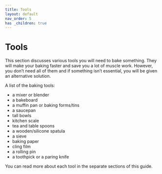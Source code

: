 ```yaml
---
title: Tools
layout: default
nav_order: 5
has _children: true
---
```



<h1>Tools</h1>


This section discusses various tools you will need to bake something. They will make your baking faster and save you a lot of muscle work. However, you don’t need all of them and if something isn’t essential, you will be given an alternative solution. 

A list of the baking tools:

-	a mixer or blender
-	a bakeboard
-	a muffin pan or baking forms/tins
-	a saucepan
-	tall bowls
-	kitchen scale
-	tea and table spoons
-	a wooden/silicone spatula
-	a sieve
-	baking paper
-	cling film
-	a rolling pin
-	a toothpick or a paring knife

You can read more about each tool in the separate sections of this guide.
